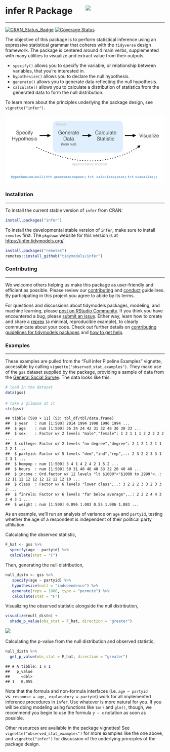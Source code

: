 
# infer R Package <img src="https://github.com/tidymodels/infer/blob/master/figs/infer_gnome.png?raw=true" align="right" width=250 />

-----

<!--figs/infer.svg-->

<!--http://www.r-pkg.org/badges/version/infer-->

<!--figs/master.svg-->

<!--https://img.shields.io/codecov/c/github/tidymodels/infer/master.svg-->

[![CRAN\_Status\_Badge](https://www.r-pkg.org/badges/version/infer)](https://cran.r-project.org/package=infer)
[![Coverage
Status](https://img.shields.io/codecov/c/github/tidymodels/infer/master.svg)](https://codecov.io/github/tidymodels/infer/?branch=master)

The objective of this package is to perform statistical inference using
an expressive statistical grammar that coheres with the `tidyverse`
design framework. The package is centered around 4 main verbs,
supplemented with many utilities to visualize and extract value from
their outputs.

  - `specify()` allows you to specify the variable, or relationship
    between variables, that you’re interested in.
  - `hypothesize()` allows you to declare the null hypothesis.
  - `generate()` allows you to generate data reflecting the null
    hypothesis.
  - `calculate()` allows you to calculate a distribution of statistics
    from the generated data to form the null distribution.

To learn more about the principles underlying the package design, see
`vignette("infer")`.

![](https://raw.githubusercontent.com/tidymodels/infer/master/figs/ht-diagram.png)<!-- -->

### Installation

-----

To install the current stable version of `infer` from CRAN:

``` r
install.packages("infer")
```

To install the developmental stable version of `infer`, make sure to
install `remotes` first. The `pkgdown` website for this version is at
<https://infer.tidymodels.org/>.

``` r
install.packages("remotes")
remotes::install_github("tidymodels/infer")
```

### Contributing

-----

We welcome others helping us make this package as user-friendly and
efficient as possible. Please review our
[contributing](https://github.com/tidymodels/infer/blob/master/CONTRIBUTING.md)
and
[conduct](https://github.com/tidymodels/infer/blob/master/CONDUCT.md)
guidelines. By participating in this project you agree to abide by its
terms.

For questions and discussions about tidymodels packages, modeling, and
machine learning, please [post on RStudio
Community](https://rstd.io/tidymodels-community). If you think you have
encountered a bug, please [submit an
issue](https://github.com/tidymodels/infer/issues). Either way, learn
how to create and share a [reprex](https://rstd.io/reprex) (a minimal,
reproducible example), to clearly communicate about your code. Check out
further details on [contributing guidelines for tidymodels
packages](https://www.tidymodels.org/contribute/) and [how to get
help](https://www.tidymodels.org/help/).

### Examples

-----

These examples are pulled from the “Full infer Pipeline Examples”
vignette, accessible by calling `vignette("observed_stat_examples")`.
They make use of the `gss` dataset supplied by the package, providing a
sample of data from the [General Social Survey](https://gss.norc.org).
The data looks like this:

``` r
# load in the dataset
data(gss)

# take a glimpse at it
str(gss)
```

    ## tibble [500 × 11] (S3: tbl_df/tbl/data.frame)
    ##  $ year   : num [1:500] 2014 1994 1998 1996 1994 ...
    ##  $ age    : num [1:500] 36 34 24 42 31 32 48 36 30 33 ...
    ##  $ sex    : Factor w/ 2 levels "male","female": 1 2 1 1 1 2 2 2 2 2 ...
    ##  $ college: Factor w/ 2 levels "no degree","degree": 2 1 2 1 2 1 1 2 2 1 ...
    ##  $ partyid: Factor w/ 5 levels "dem","ind","rep",..: 2 3 2 2 3 3 1 2 3 1 ...
    ##  $ hompop : num [1:500] 3 4 1 4 2 4 2 1 5 2 ...
    ##  $ hours  : num [1:500] 50 31 40 40 40 53 32 20 40 40 ...
    ##  $ income : Ord.factor w/ 12 levels "lt $1000"<"$1000 to 2999"<..: 12 11 12 12 12 12 12 12 12 10 ...
    ##  $ class  : Factor w/ 6 levels "lower class",..: 3 2 2 2 3 3 2 3 3 2 ...
    ##  $ finrela: Factor w/ 6 levels "far below average",..: 2 2 2 4 4 3 2 4 3 1 ...
    ##  $ weight : num [1:500] 0.896 1.083 0.55 1.086 1.083 ...

As an example, we’ll run an analysis of variance on `age` and `partyid`,
testing whether the age of a respondent is independent of their
political party affiliation.

Calculating the observed statistic,

``` r
F_hat <- gss %>% 
  specify(age ~ partyid) %>%
  calculate(stat = "F")
```

Then, generating the null distribution,

``` r
null_distn <- gss %>%
   specify(age ~ partyid) %>%
   hypothesize(null = "independence") %>%
   generate(reps = 1000, type = "permute") %>%
   calculate(stat = "F")
```

Visualizing the observed statistic alongside the null distribution,

``` r
visualize(null_distn) +
  shade_p_value(obs_stat = F_hat, direction = "greater")
```

![](https://raw.githubusercontent.com/tidymodels/infer/master/README_files/figure-gfm/viz-1.png)<!-- -->

Calculating the p-value from the null distribution and observed
statistic,

``` r
null_distn %>%
  get_p_value(obs_stat = F_hat, direction = "greater")
```

    ## # A tibble: 1 x 1
    ##   p_value
    ##     <dbl>
    ## 1   0.055

Note that the formula and non-formula interfaces (i.e. `age ~ partyid`
vs. `response = age, explanatory = partyid`) work for all implemented
inference procedures in `infer`. Use whatever is more natural for you.
If you will be doing modeling using functions like `lm()` and `glm()`,
though, we recommend you begin to use the formula `y ~ x` notation as
soon as possible.

Other resources are available in the package vignettes\! See
`vignette("observed_stat_examples")` for more examples like the one
above, and `vignette("infer")` for discussion of the underlying
principles of the package design.
